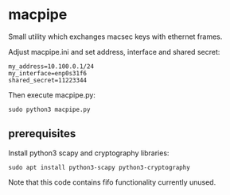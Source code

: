 # macpipe

Small utility which exchanges macsec keys with ethernet frames. 

Adjust macpipe.ini and set address, interface and shared secret:

```
my_address=10.100.0.1/24
my_interface=enp0s31f6
shared_secret=11223344
```

Then execute macpipe.py:

```
sudo python3 macpipe.py
```

## prerequisites

Install python3 scapy and cryptography libraries:

`sudo apt install python3-scapy python3-cryptography`

Note that this code contains fifo functionality currently unused.
